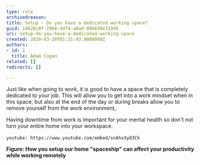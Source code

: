 ```yaml
---
type: rule
archivedreason: 
title: Setup - Do you have a dedicated working space?
guid: 14828c0f-2966-4d74-a8ad-096630e31936
uri: setup-do-you-have-a-dedicated-working-space
created: 2020-03-20T01:31:43.0000000Z
authors:
- id: 1
  title: Adam Cogan
related: []
redirects: []

---
```


Just like when going to work, it is good to have a space that is completely dedicated to your job. This will allow you to get into a work mindset when in this space, but also at the end of the day or during breaks allow you to remove yourself from the work environment,.

<!--endintro-->

Having downtime from work is important for your mental health so don't not turn your entire home into your workspace.






`youtube: https://www.youtube.com/embed/snAhsXyO3Ck`
 

**Figure: How you setup our home "spaceship" can affect your productivity while working remotely**
